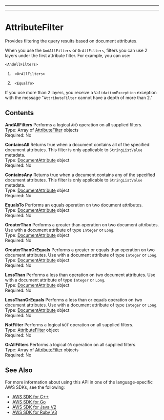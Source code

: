 --------

--------

# AttributeFilter<a name="API_AttributeFilter"></a>

Provides filtering the query results based on document attributes\.

When you use the `AndAllFilters` or `OrAllFilters`, filters you can use 2 layers under the first attribute filter\. For example, you can use:

 `<AndAllFilters>` 

1.  ` <OrAllFilters>` 

1.  ` <EqualTo>` 

If you use more than 2 layers, you receive a `ValidationException` exception with the message "`AttributeFilter` cannot have a depth of more than 2\."

## Contents<a name="API_AttributeFilter_Contents"></a>

 **AndAllFilters**   <a name="Kendra-Type-AttributeFilter-AndAllFilters"></a>
Performs a logical `AND` operation on all supplied filters\.  
Type: Array of [AttributeFilter](#API_AttributeFilter) objects  
Required: No

 **ContainsAll**   <a name="Kendra-Type-AttributeFilter-ContainsAll"></a>
Returns true when a document contains all of the specified document attributes\. This filter is only applicable to `StringListValue` metadata\.  
Type: [DocumentAttribute](API_DocumentAttribute.md) object  
Required: No

 **ContainsAny**   <a name="Kendra-Type-AttributeFilter-ContainsAny"></a>
Returns true when a document contains any of the specified document attributes\. This filter is only applicable to `StringListValue` metadata\.  
Type: [DocumentAttribute](API_DocumentAttribute.md) object  
Required: No

 **EqualsTo**   <a name="Kendra-Type-AttributeFilter-EqualsTo"></a>
Performs an equals operation on two document attributes\.  
Type: [DocumentAttribute](API_DocumentAttribute.md) object  
Required: No

 **GreaterThan**   <a name="Kendra-Type-AttributeFilter-GreaterThan"></a>
Performs a greater than operation on two document attributes\. Use with a document attribute of type `Integer` or `Long`\.  
Type: [DocumentAttribute](API_DocumentAttribute.md) object  
Required: No

 **GreaterThanOrEquals**   <a name="Kendra-Type-AttributeFilter-GreaterThanOrEquals"></a>
Performs a greater or equals than operation on two document attributes\. Use with a document attribute of type `Integer` or `Long`\.  
Type: [DocumentAttribute](API_DocumentAttribute.md) object  
Required: No

 **LessThan**   <a name="Kendra-Type-AttributeFilter-LessThan"></a>
Performs a less than operation on two document attributes\. Use with a document attribute of type `Integer` or `Long`\.  
Type: [DocumentAttribute](API_DocumentAttribute.md) object  
Required: No

 **LessThanOrEquals**   <a name="Kendra-Type-AttributeFilter-LessThanOrEquals"></a>
Performs a less than or equals operation on two document attributes\. Use with a document attribute of type `Integer` or `Long`\.  
Type: [DocumentAttribute](API_DocumentAttribute.md) object  
Required: No

 **NotFilter**   <a name="Kendra-Type-AttributeFilter-NotFilter"></a>
Performs a logical `NOT` operation on all supplied filters\.  
Type: [AttributeFilter](#API_AttributeFilter) object  
Required: No

 **OrAllFilters**   <a name="Kendra-Type-AttributeFilter-OrAllFilters"></a>
Performs a logical `OR` operation on all supplied filters\.  
Type: Array of [AttributeFilter](#API_AttributeFilter) objects  
Required: No

## See Also<a name="API_AttributeFilter_SeeAlso"></a>

For more information about using this API in one of the language\-specific AWS SDKs, see the following:
+  [AWS SDK for C\+\+](https://docs.aws.amazon.com/goto/SdkForCpp/kendra-2019-02-03/AttributeFilter) 
+  [AWS SDK for Go](https://docs.aws.amazon.com/goto/SdkForGoV1/kendra-2019-02-03/AttributeFilter) 
+  [AWS SDK for Java V2](https://docs.aws.amazon.com/goto/SdkForJavaV2/kendra-2019-02-03/AttributeFilter) 
+  [AWS SDK for Ruby V3](https://docs.aws.amazon.com/goto/SdkForRubyV3/kendra-2019-02-03/AttributeFilter) 